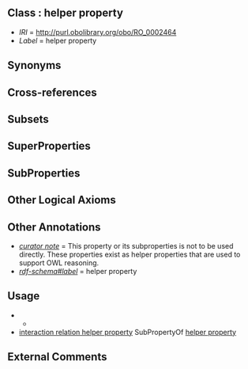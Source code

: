 
## Class : helper property

 * *IRI* = http://purl.obolibrary.org/obo/RO_0002464
 * *Label* = helper property

## Synonyms


## Cross-references


## Subsets


## SuperProperties


## SubProperties


## Other Logical Axioms


## Other Annotations

 * *[curator note](../../IAO/32/IAO_0000232.md)* = This property or its subproperties is not to be used directly. These properties exist as helper properties that are used to support OWL reasoning.
 * *[rdf-schema#label](../../el/rdf-schema#label.md)* = helper property

## Usage

 * -
 * [interaction relation helper property](../../RO/63/RO_0002563.md) SubPropertyOf [helper property](../../RO/64/RO_0002464.md)

## External Comments

